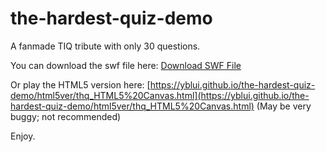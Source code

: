 # the-hardest-quiz-demo
A fanmade TIQ tribute with only 30 questions.

You can download the swf file here: [Download SWF File](https://yblui.github.io/the-hardest-quiz-demo/thq.swf)

Or play the HTML5 version here: [https://yblui.github.io/the-hardest-quiz-demo/html5ver/thq_HTML5%20Canvas.html](https://yblui.github.io/the-hardest-quiz-demo/html5ver/thq_HTML5%20Canvas.html) (May be very buggy; not recommended)

Enjoy.
